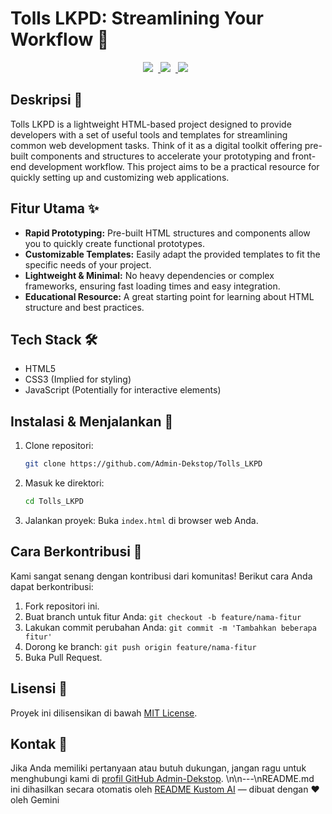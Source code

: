 # Tolls LKPD: Streamlining Your Workflow 🧰

<p align="center">
  <a href="https://shields.io/">
    <img src="https://img.shields.io/badge/Language-HTML-orange.svg?style=flat-square" style="margin-right: 8px;"/>
  </a>
  <a href="https://shields.io/">
    <img src="https://img.shields.io/badge/GitHub%20Workflow-Enabled-brightgreen.svg?style=flat-square" style="margin-right: 8px;"/>
  </a>
    <a href="https://shields.io/">
    <img src="https://img.shields.io/badge/License-MIT-blue.svg?style=flat-square" style="margin-right: 8px;"/>
  </a>
</p>

## Deskripsi 📝

Tolls LKPD is a lightweight HTML-based project designed to provide developers with a set of useful tools and templates for streamlining common web development tasks.  Think of it as a digital toolkit offering pre-built components and structures to accelerate your prototyping and front-end development workflow. This project aims to be a practical resource for quickly setting up and customizing web applications.

## Fitur Utama ✨

*   **Rapid Prototyping:** Pre-built HTML structures and components allow you to quickly create functional prototypes. 
*   **Customizable Templates:** Easily adapt the provided templates to fit the specific needs of your project.
*   **Lightweight & Minimal:**  No heavy dependencies or complex frameworks, ensuring fast loading times and easy integration.
*   **Educational Resource:** A great starting point for learning about HTML structure and best practices.

## Tech Stack 🛠️

*   HTML5
*   CSS3 (Implied for styling)
*   JavaScript (Potentially for interactive elements)

## Instalasi & Menjalankan 🚀

1. Clone repositori:
   ```bash
   git clone https://github.com/Admin-Dekstop/Tolls_LKPD
   ```

2. Masuk ke direktori:
   ```bash
   cd Tolls_LKPD
   ```

3. Jalankan proyek:
   Buka `index.html` di browser web Anda.

## Cara Berkontribusi 🤝

Kami sangat senang dengan kontribusi dari komunitas! Berikut cara Anda dapat berkontribusi:

1.  Fork repositori ini.
2.  Buat branch untuk fitur Anda: `git checkout -b feature/nama-fitur`
3.  Lakukan commit perubahan Anda: `git commit -m 'Tambahkan beberapa fitur'`
4.  Dorong ke branch: `git push origin feature/nama-fitur`
5.  Buka Pull Request.

## Lisensi 📄

Proyek ini dilisensikan di bawah [MIT License](LICENSE.md).

## Kontak 📧

Jika Anda memiliki pertanyaan atau butuh dukungan, jangan ragu untuk menghubungi kami di [profil GitHub Admin-Dekstop](https://github.com/Admin-Dekstop).
\n\n---\nREADME.md ini dihasilkan secara otomatis oleh [README Kustom AI](https://admin-dekstop.github.io/Readme_generateAI/) — dibuat dengan ❤️ oleh Gemini
